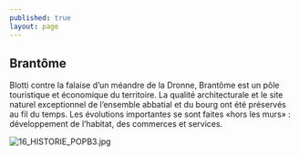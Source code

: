 ```yaml
---
published: true
layout: page
---
```

## Brantôme

Blotti contre la falaise d’un méandre de la Dronne, Brantôme est un pôle touristique et économique du territoire. La qualité architecturale et le site naturel exceptionnel de l’ensemble abbatial et du bourg ont été préservés au fil du temps. Les évolutions importantes se sont faites «hors les murs» : développement de l’habitat, des commerces et services.

![16_HISTORIE_POPB3.jpg]({{site.baseurl}}/data/images/16/histoire/16_HISTORIE_POPB3.jpg)


